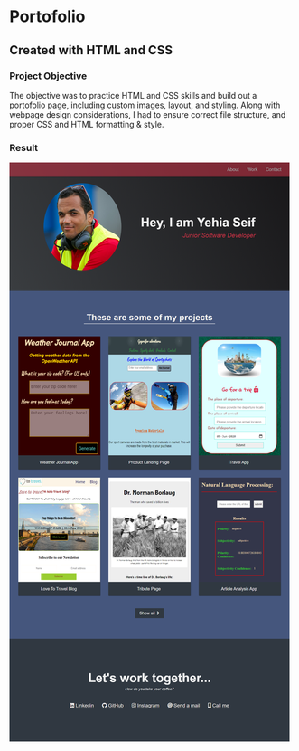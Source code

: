 # Portofolio

## Created with HTML and CSS

### Project Objective
The objective was to practice HTML and CSS skills and build out a portofolio page, including custom images, layout, and styling. Along with webpage design considerations, I had to ensure correct file structure, and proper CSS and HTML formatting & style.

### Result 
<img src='screenshots/homepage.png'>




